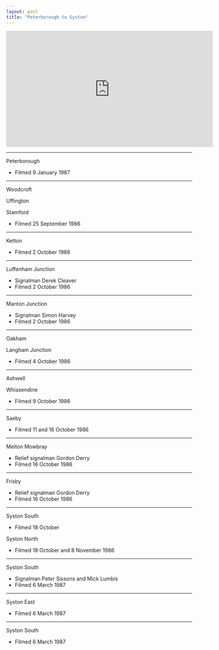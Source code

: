 ```yaml
---
layout: post
title: "Peterborough to Syston"
---
```


<iframe width="560" height="315" src="https://www.youtube.com/embed/F9Cd17bO5VE" title="Peterborough to Syston" frameBorder="0" allow="accelerometer; autoplay; clipboard-write; encrypted-media; gyroscope; picture-in-picture; web-share" allowFullScreen></iframe>

---

Peterborough

- Filmed 9 January 1987

---

Woodcroft

Uffington

Stamford

- Filmed 25 September 1986

---

Ketton

- Filmed 2 October 1986

---

Luffenham Junction

- Signalman Derek Cleaver
- Filmed 2 October 1986

---

Manton Junction

- Signalman Simon Harvey
- Filmed 2 October 1986

---

Oakham

Langham Junction

- Filmed 4 October 1986

---

Ashwell

Whissendine

- Filmed 9 October 1986

---

Saxby

- Filmed 11 and 16 October 1986

---

Melton Mowbray

- Relief signalman Gordon Derry
- Filmed 16 October 1986

---

Frisby

- Relief signalman Gordon Derry
- Filmed 16 October 1986

---

Syston South

- Filmed 18 October

Syston North

- Filmed 18 October and 8 November 1986

---

Syston South

- Signalman Peter Sissons and Mick Lumbis
- Filmed 6 March 1987

---

Syston East

- Filmed 6 March 1987

---

Syston South

- Filmed 6 March 1987
